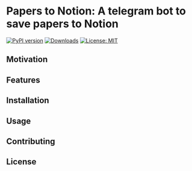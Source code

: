 # Papers to Notion: A telegram bot to save papers to Notion
[![PyPI version](https://badge.fury.io/py/papers-to-notion.svg)](https://badge.fury.io/py/papers-to-notion)
[![Downloads](https://pepy.tech/badge/papers-to-notion)](https://pepy.tech/project/papers-to-notion)
[![License: MIT](https://img.shields.io/badge/License-MIT-yellow.svg)](https://opensource.org/licenses/MIT)

## Motivation
## Features
## Installation
## Usage
## Contributing
## License